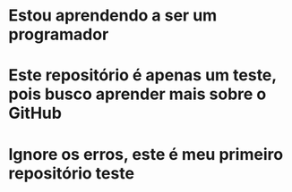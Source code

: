 # Estou aprendendo a ser um programador
# Este repositório é apenas um teste, pois busco aprender mais sobre o GitHub
# Ignore os erros, este é meu primeiro repositório teste
